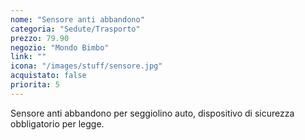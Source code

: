 ```yaml
---
nome: "Sensore anti abbandono"
categoria: "Sedute/Trasporto"
prezzo: 79.90
negozio: "Mondo Bimbo"
link: ""
icona: "/images/stuff/sensore.jpg"
acquistato: false
priorita: 5
---
```


Sensore anti abbandono per seggiolino auto, dispositivo di sicurezza obbligatorio per legge.
